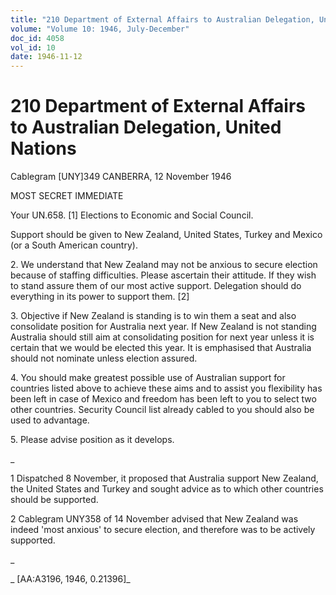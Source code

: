 ```yaml
---
title: "210 Department of External Affairs to Australian Delegation, United Nations"
volume: "Volume 10: 1946, July-December"
doc_id: 4058
vol_id: 10
date: 1946-11-12
---
```


# 210 Department of External Affairs to Australian Delegation, United Nations

Cablegram [UNY]349 CANBERRA, 12 November 1946

MOST SECRET IMMEDIATE

Your UN.658. [1] Elections to Economic and Social Council.

Support should be given to New Zealand, United States, Turkey and Mexico (or a South American country).

2\. We understand that New Zealand may not be anxious to secure election because of staffing difficulties. Please ascertain their attitude. If they wish to stand assure them of our most active support. Delegation should do everything in its power to support them. [2]

3\. Objective if New Zealand is standing is to win them a seat and also consolidate position for Australia next year. If New Zealand is not standing Australia should still aim at consolidating position for next year unless it is certain that we would be elected this year. It is emphasised that Australia should not nominate unless election assured.

4\. You should make greatest possible use of Australian support for countries listed above to achieve these aims and to assist you flexibility has been left in case of Mexico and freedom has been left to you to select two other countries. Security Council list already cabled to you should also be used to advantage.

5\. Please advise position as it develops.

_

1 Dispatched 8 November, it proposed that Australia support New Zealand, the United States and Turkey and sought advice as to which other countries should be supported.

2 Cablegram UNY358 of 14 November advised that New Zealand was indeed 'most anxious' to secure election, and therefore was to be actively supported.

_

_ [AA:A3196, 1946, 0.21396]_
